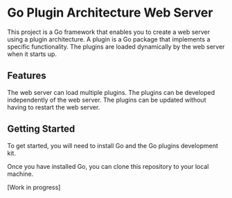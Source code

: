 # Go Plugin Architecture Web Server
This project is a Go framework that enables you to create a web server using a plugin architecture. A plugin is a Go package that implements a specific functionality. The plugins are loaded dynamically by the web server when it starts up.

## Features
The web server can load multiple plugins.
The plugins can be developed independently of the web server.
The plugins can be updated without having to restart the web server.

## Getting Started
To get started, you will need to install Go and the Go plugins development kit.

Once you have installed Go, you can clone this repository to your local machine.

[Work in progress]
